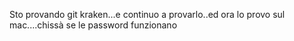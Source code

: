 Sto provando git kraken...e continuo a provarlo..ed ora lo provo sul mac....chissà se le password funzionano
